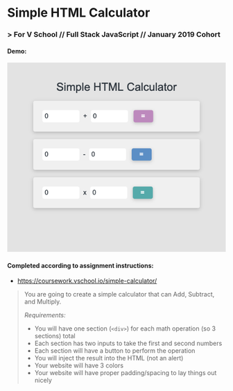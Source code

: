 # Simple HTML Calculator
### > For V School // Full Stack JavaScript // January 2019 Cohort

#### Demo:
<a href="https://yw-simple-calculator.surge.sh/"><img src="screenshot.png"></a>

#### Completed according to assignment instructions: 
- https://coursework.vschool.io/simple-calculator/
<blockquote>You are going to create a simple calculator that can Add, Subtract, and Multiply.


*Requirements:*

- You will have one section (`<div>`) for each math operation (so 3 sections) total
- Each section has two inputs to take the first and second numbers
- Each section will have a button to perform the operation
- You will inject the result into the HTML (not an alert)
- Your website will have 3 colors
- Your website will have proper padding/spacing to lay things out nicely</blockquote>
